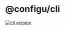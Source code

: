 # @configu/cli

<a href="https://cli.configu.com/channels/stable/configu-linux-x64-buildmanifest">
  <img alt="cli version" src="https://img.shields.io/badge/dynamic/json?color=%23000000&label=latest%20version&prefix=v&query=version&url=https%3A%2F%2Fcli.configu.com%2Fchannels%2Fstable%2Fconfigu-linux-x64-buildmanifest&style=flat-square">
</a>

<!-- commands -->

<!-- commandsstop -->
